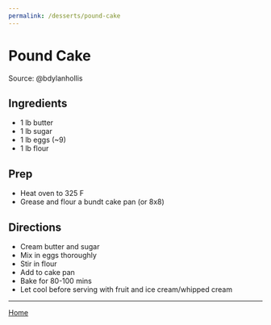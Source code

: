 ```yaml
---
permalink: /desserts/pound-cake
---
```

# Pound Cake

Source: @bdylanhollis

## Ingredients

- 1 lb butter
- 1 lb sugar
- 1 lb eggs (~9)
- 1 lb flour

## Prep

- Heat oven to 325 F
- Grease and flour a bundt cake pan (or 8x8)

## Directions

- Cream butter and sugar
- Mix in eggs thoroughly
- Stir in flour
- Add to cake pan
- Bake for 80-100 mins
- Let cool before serving with fruit and ice cream/whipped cream

---

[Home](https://thomasjbarrett82.github.io)
